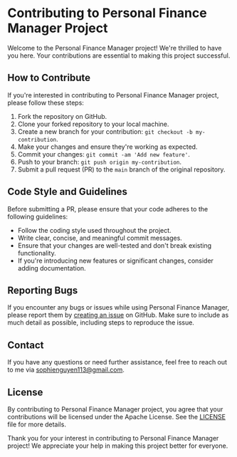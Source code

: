 # Contributing to Personal Finance Manager Project

Welcome to the Personal Finance Manager project! We're thrilled to have you here. Your contributions are essential to making this project successful.

## How to Contribute

If you're interested in contributing to Personal Finance Manager project, please follow these steps:

1. Fork the repository on GitHub.
2. Clone your forked repository to your local machine.
3. Create a new branch for your contribution: `git checkout -b my-contribution`.
4. Make your changes and ensure they're working as expected.
5. Commit your changes: `git commit -am 'Add new feature'`.
6. Push to your branch: `git push origin my-contribution`.
7. Submit a pull request (PR) to the `main` branch of the original repository.

## Code Style and Guidelines

Before submitting a PR, please ensure that your code adheres to the following guidelines:

- Follow the coding style used throughout the project.
- Write clear, concise, and meaningful commit messages.
- Ensure that your changes are well-tested and don't break existing functionality.
- If you're introducing new features or significant changes, consider adding documentation.

## Reporting Bugs

If you encounter any bugs or issues while using Personal Finance Manager, please report them by [creating an issue](https://github.com/MobileAppDevelopment-Fall2025/Personal-Finance-Manager/issues) on GitHub. Make sure to include as much detail as possible, including steps to reproduce the issue.

## Contact

If you have any questions or need further assistance, feel free to reach out to me via [sophienguyen113@gmail.com](mailto:sophienguyen113@gmail.com).

## License

By contributing to Personal Finance Manager project, you agree that your contributions will be licensed under the Apache License. See the [LICENSE](https://github.com/MobileAppDevelopment-Fall2025/Personal-Finance-Manager/blob/main/LICENSE) file for more details.

Thank you for your interest in contributing to Personal Finance Manager project! We appreciate your help in making this project better for everyone.

